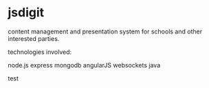 jsdigit
=======


content management and presentation system for schools and other interested parties.


technologies involved:

node.js
express
mongodb
angularJS
websockets
java



test

